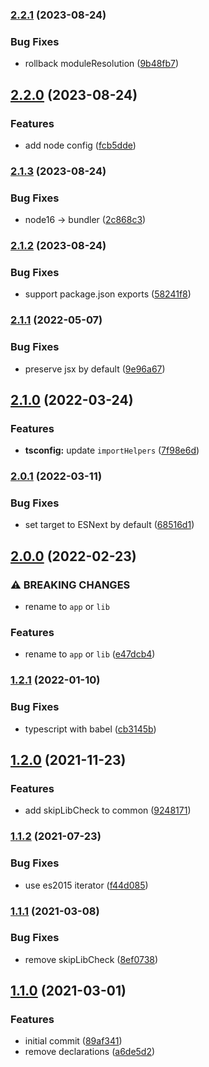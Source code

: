 

### [2.2.1](https://github.com/CyanSalt/tsconfig/compare/v2.2.0...v2.2.1) (2023-08-24)


### Bug Fixes

* rollback moduleResolution ([9b48fb7](https://github.com/CyanSalt/tsconfig/commit/9b48fb754a8423a38e3366f7e17693f7c1ec04c4))

## [2.2.0](https://github.com/CyanSalt/tsconfig/compare/v2.1.3...v2.2.0) (2023-08-24)


### Features

* add node config ([fcb5dde](https://github.com/CyanSalt/tsconfig/commit/fcb5ddee63582d9ed760a4f9342e4c58fb356ff7))

### [2.1.3](https://github.com/CyanSalt/tsconfig/compare/v2.1.2...v2.1.3) (2023-08-24)


### Bug Fixes

* node16 -> bundler ([2c868c3](https://github.com/CyanSalt/tsconfig/commit/2c868c346226bf5216da4d1ae24f3cd53ddf329d))

### [2.1.2](https://github.com/CyanSalt/tsconfig/compare/v2.1.1...v2.1.2) (2023-08-24)


### Bug Fixes

* support package.json exports ([58241f8](https://github.com/CyanSalt/tsconfig/commit/58241f801490c8e96294c57bc83986867d239493))

### [2.1.1](https://github.com/CyanSalt/tsconfig/compare/v2.1.0...v2.1.1) (2022-05-07)


### Bug Fixes

* preserve jsx by default ([9e96a67](https://github.com/CyanSalt/tsconfig/commit/9e96a676258e6fb8332d38a89b385691c451bf4b))

## [2.1.0](https://github.com/CyanSalt/tsconfig/compare/v2.0.1...v2.1.0) (2022-03-24)


### Features

* **tsconfig:** update `importHelpers` ([7f98e6d](https://github.com/CyanSalt/tsconfig/commit/7f98e6d60ebe16554a4fd7fc20be2e9a4af837ea))

### [2.0.1](https://github.com/CyanSalt/tsconfig/compare/v2.0.0...v2.0.1) (2022-03-11)


### Bug Fixes

* set target to ESNext by default ([68516d1](https://github.com/CyanSalt/tsconfig/commit/68516d1abe061d7c923914591393257fe9c216d1))

## [2.0.0](https://github.com/CyanSalt/tsconfig/compare/v1.2.1...v2.0.0) (2022-02-23)


### ⚠ BREAKING CHANGES

* rename to `app` or `lib`

### Features

* rename to `app` or `lib` ([e47dcb4](https://github.com/CyanSalt/tsconfig/commit/e47dcb423de7770b37f0290d7b4262e5e65b5f8d))

### [1.2.1](https://github.com/CyanSalt/tsconfig/compare/v1.2.0...v1.2.1) (2022-01-10)


### Bug Fixes

* typescript with babel ([cb3145b](https://github.com/CyanSalt/tsconfig/commit/cb3145b00e0b36381a2a7f6e547ec7c55b464267))

## [1.2.0](https://github.com/CyanSalt/tsconfig/compare/v1.1.2...v1.2.0) (2021-11-23)


### Features

* add skipLibCheck to common ([9248171](https://github.com/CyanSalt/tsconfig/commit/9248171c3a744df036e05aec06dcae60139d6699))

### [1.1.2](https://github.com/CyanSalt/tsconfig/compare/v1.1.2...v1.2.0) (2021-07-23)


### Bug Fixes

* use es2015 iterator ([f44d085](https://github.com/CyanSalt/tsconfig/commit/f44d08524740329597ab7ea58fb14ae1fb92234f))

### [1.1.1](https://github.com/CyanSalt/tsconfig/compare/v1.1.2...v1.2.0) (2021-03-08)


### Bug Fixes

* remove skipLibCheck ([8ef0738](https://github.com/CyanSalt/tsconfig/commit/8ef0738bcff41775fa75534ec51f38580066c8d2))

## [1.1.0](https://github.com/CyanSalt/tsconfig/compare/v1.1.2...v1.2.0) (2021-03-01)


### Features

* initial commit ([89af341](https://github.com/CyanSalt/tsconfig/commit/89af341efe987551659ddbc99bf0e598f3402140))
* remove declarations ([a6de5d2](https://github.com/CyanSalt/tsconfig/commit/a6de5d25a44d808181b9703311e997bf0efbe05e))